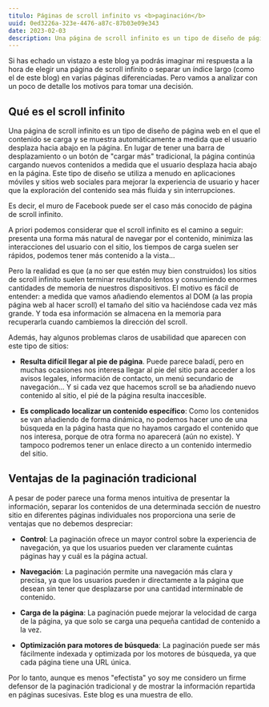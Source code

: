 ```yaml
---
titulo: Páginas de scroll infinito vs <b>paginación</b>
uuid: 0ed3226a-323e-4476-a87c-87b03e09e343
date: 2023-02-03
description: Una página de scroll infinito es un tipo de diseño de página web en el que el contenido se carga y se muestra automáticamente a medida que el usuario desplaza hacia abajo en la página.
---
```


Si has echado un vistazo a este blog ya podrás imaginar mi respuesta a la hora de elegir una página de scroll infinito o separar un índice largo (como el de este blog) en varias páginas diferenciadas. Pero vamos a analizar con un poco de detalle los motivos para tomar una decisión.

## Qué es el scroll infinito

Una página de scroll infinito es un tipo de diseño de página web en el que el contenido se carga y se muestra automáticamente a medida que el usuario desplaza hacia abajo en la página. En lugar de tener una barra de desplazamiento o un botón de "cargar más" tradicional, la página continúa cargando nuevos contenidos a medida que el usuario desplaza hacia abajo en la página. Este tipo de diseño se utiliza a menudo en aplicaciones móviles y sitios web sociales para mejorar la experiencia de usuario y hacer que la exploración del contenido sea más fluida y sin interrupciones.

Es decir, el muro de Facebook puede ser el caso más conocido de página de scroll infinito.

A priori podemos considerar que el scroll infinito es el camino a seguir: presenta una forma más natural de navegar por el contenido, minimiza las interacciones del usuario con el sitio, los tiempos de carga suelen ser rápidos, podemos tener más contenido a la vista...

Pero la realidad es que (a no ser que estén muy bien construidos) los sitios de scroll infinito suelen terminar resultando lentos y consumiendo enormes cantidades de memoria de nuestros dispositivos. El motivo es fácil de entender: a medida que vamos añadiendo elementos al DOM (a las propia página web al hacer scroll) el tamaño del sitio va haciéndose cada vez más grande. Y toda esa información se almacena en la memoria para recuperarla cuando cambiemos la dirección del scroll.

Además, hay algunos problemas claros de usabilidad que aparecen con este tipo de sitios:

- **Resulta difícil llegar al pie de página**. Puede parece baladí, pero en muchas ocasiones nos interesa llegar al pie del sitio para acceder a los avisos legales, información de contacto, un menú secundario de navegación... Y si cada vez que hacemos scroll se ba añadiendo nuevo contenido al sitio, el pié de la página resulta inaccesible.

- **Es complicado localizar un contenido específico**: Como los contenidos se van añadiendo de forma dinámica, no podemos hacer uno de una búsqueda en la página hasta que no hayamos cargado el contenido que nos interesa, porque de otra forma no aparecerá (aún no existe). Y tampoco podremos tener un enlace directo a un contenido intermedio del sitio.

## Ventajas de la paginación tradicional

A pesar de poder parece una forma menos intuitiva de presentar la información, separar los contenidos de una determinada sección de nuestro sitio en diferentes páginas individuales nos proporciona una serie de ventajas que no debemos despreciar:

- **Control**: La paginación ofrece un mayor control sobre la experiencia de navegación, ya que los usuarios pueden ver claramente cuántas páginas hay y cuál es la página actual.

- **Navegación**: La paginación permite una navegación más clara y precisa, ya que los usuarios pueden ir directamente a la página que desean sin tener que desplazarse por una cantidad interminable de contenido.

- **Carga de la página**: La paginación puede mejorar la velocidad de carga de la página, ya que solo se carga una pequeña cantidad de contenido a la vez.

- **Optimización para motores de búsqueda**: La paginación puede ser más fácilmente indexada y optimizada por los motores de búsqueda, ya que cada página tiene una URL única.

Por lo tanto, aunque es menos "efectista" yo soy me considero un firme defensor de la paginación tradicional y de mostrar la información repartida en páginas sucesivas. Este blog es una muestra de ello.
